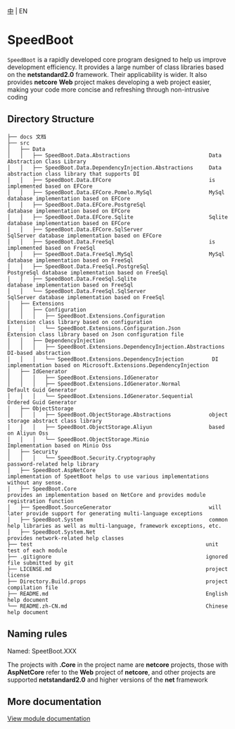 [中](README.zh-CN.md) | EN

# SpeedBoot

`SpeedBoot` is a rapidly developed core program designed to help us improve development efficiency. It provides a large number of class libraries based on the **netstandard2.0** framework. Their applicability is wider. It also provides **netcore** **Web** project makes developing a web project easier, making your code more concise and refreshing through non-intrusive coding

## Directory Structure

````
├── docs 文档
├── src
│   ├── Data
│   │   ├── SpeedBoot.Data.Abstractions                         Data Abstraction Class Library
│   │   ├── SpeedBoot.Data.DependencyInjection.Abstractions     Data abstraction class library that supports DI
│   │   ├── SpeedBoot.Data.EFCore                               is implemented based on EFCore
│   │   ├── SpeedBoot.Data.EFCore.Pomelo.MySql                  MySql database implementation based on EFCore
│   │   ├── SpeedBoot.Data.EFCore.PostgreSql                    database implementation based on EFCore
│   │   ├── SpeedBoot.Data.EFCore.Sqlite                        Sqlite database implementation based on EFCore
│   │   ├── SpeedBoot.Data.EFCore.SqlServer                     SqlServer database implementation based on EFCore
│   │   ├── SpeedBoot.Data.FreeSql                              is implemented based on FreeSql
│   │   ├── SpeedBoot.Data.FreeSql.MySql                        MySql database implementation based on FreeSql
│   │   ├── SpeedBoot.Data.FreeSql.PostgreSql                   PostgreSql database implementation based on FreeSql
│   │   ├── SpeedBoot.Data.FreeSql.Sqlite                       database implementation based on FreeSql
│   │   └── SpeedBoot.Data.FreeSql.SqlServer                    SqlServer database implementation based on FreeSql
│   ├── Extensions
│   │   ├── Configuration
│   │   │   ├── SpeedBoot.Extensions.Configuration               Extension class library based on configuration
│   │   │   └── SpeedBoot.Extensions.Configuration.Json          Extension class library based on Json configuration file
│   │   ├── DependencyInjection
│   │   │   ├── SpeedBoot.Extensions.DependencyInjection.Abstractions  DI-based abstraction
│   │   │   └── SpeedBoot.Extensions.DependencyInjection         DI implementation based on Microsoft.Extensions.DependencyInjection
│   ├── IdGenerator
│   │   │   ├── SpeedBoot.Extensions.IdGenerator
│   │   │   ├── SpeedBoot.Extensions.IdGenerator.Normal          Default Guid Generator
│   │   │   └── SpeedBoot.Extensions.IdGenerator.Sequential      Ordered Guid Generator
│   ├── ObjectStorage
│   │   │   ├── SpeedBoot.ObjectStorage.Abstractions            object storage abstract class library
│   │   │   ├── SpeedBoot.ObjectStorage.Aliyun                  based on Aliyun Oss
│   │   │   └── SpeedBoot.ObjectStorage.Minio                   Implementation based on Minio Oss
│   ├── Security
│   │   │   └── SpeedBoot.Security.Cryptography                 password-related help library
│   ├── SpeedBoot.AspNetCore                                    implementation of SpeetBoot helps to use various implementations without any sense.
│   ├── SpeedBoot.Core                                          provides an implementation based on NetCore and provides module registration function
│   ├── SpeedBoot.SourceGenerator                               will later provide support for generating multi-language exceptions
│   ├── SpeedBoot.System                                        common help libraries as well as multi-language, framework exceptions, etc.
│   ├── SpeedBoot.System.Net                                   provides network-related help classes
├── test                                                       unit test of each module
├── .gitignore                                                 ignored file submitted by git
├── LICENSE.md                                                 project license
├── Directory.Build.props                                      project compilation file
├── README.md                                                  English help document
└── README.zh-CN.md                                            Chinese help document

````

## Naming rules

Named: SpeetBoot.XXX

The projects with **.Core** in the project name are **netcore** projects, those with **AspNetCore** refer to the **Web** project of **netcore**, and other projects are supported **netstandard2.0** and higher versions of the **net** framework

## More documentation

[View module documentation](./docs/en/README.md)